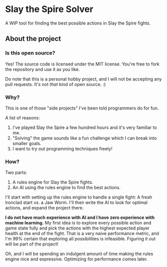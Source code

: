 # Slay the Spire Solver
A WIP tool for finding the best possible actions in Slay the Spire fights.

## About the project

### Is this open source?
Yes! The source code is licensed under the MIT license. You're free to fork the repository and use it as you like.

Do note that this is a personal hobby project, and I will not be accepting any pull requests. It's not _that_ kind of open source. :)

### Why?
This is one of those "side projects" I've been told programmers do for fun.

A list of reasons:
1. I've played Slay the Spire a few hundred hours and it's very familiar to me.
2. "Solving" the game sounds like a fun challenge which I can break into smaller goals.
3. I want to try out programming techniques freely!

### How?
Two parts:

1. A rules engine for Slay the Spire fights.
2. An AI using the rules engine to find the best actions.

I'll start with setting up the rules engine to handle a single fight: A fresh Ironclad start vs. a Jaw Worm. I'll then write the AI to look for optimal actions, and expand the project there.

**I do not have much experience with AI and I have zero experience with machine learning.** My first idea is to explore every possible action and game state fully and pick the actions with the highest expected player health at the end of the fight. That is a very naive performance metric, and I'm 99% certain that exploring all possibilities is infeasible. Figuring it out will be part of the project!

Oh, and I will be spending an indulgent amount of time making the rules engine nice and expressive. Optimizing for performance comes later.
